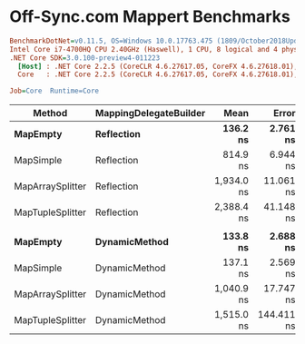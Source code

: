 # Off-Sync.com Mappert Benchmarks

``` ini
BenchmarkDotNet=v0.11.5, OS=Windows 10.0.17763.475 (1809/October2018Update/Redstone5)
Intel Core i7-4700HQ CPU 2.40GHz (Haswell), 1 CPU, 8 logical and 4 physical cores
.NET Core SDK=3.0.100-preview4-011223
  [Host] : .NET Core 2.2.5 (CoreCLR 4.6.27617.05, CoreFX 4.6.27618.01), 64bit RyuJIT
  Core   : .NET Core 2.2.5 (CoreCLR 4.6.27617.05, CoreFX 4.6.27618.01), 64bit RyuJIT

Job=Core  Runtime=Core  
```

|           Method | MappingDelegateBuilder |       Mean |      Error |     StdDev | Ratio | RatioSD | Rank |
|----------------- |----------------------- |-----------:|-----------:|-----------:|------:|--------:|-----:|
|         **MapEmpty** |             **Reflection** |   **136.2 ns** |   **2.761 ns** |   **2.448 ns** |  **1.00** |    **0.00** |    **1** |
|        MapSimple |             Reflection |   814.9 ns |   6.944 ns |   6.155 ns |  5.99 |    0.11 |    2 |
| MapArraySplitter |             Reflection | 1,934.0 ns |  11.061 ns |  10.347 ns | 14.21 |    0.27 |    3 |
| MapTupleSplitter |             Reflection | 2,388.4 ns |  41.148 ns |  36.476 ns | 17.55 |    0.42 |    4 |
|                  |                        |            |            |            |       |         |      |
|         **MapEmpty** |          **DynamicMethod** |   **133.8 ns** |   **2.688 ns** |   **2.383 ns** |  **1.00** |    **0.00** |    **1** |
|        MapSimple |          DynamicMethod |   137.1 ns |   2.569 ns |   2.403 ns |  1.02 |    0.02 |    1 |
| MapArraySplitter |          DynamicMethod | 1,040.9 ns |  17.747 ns |  15.733 ns |  7.78 |    0.24 |    2 |
| MapTupleSplitter |          DynamicMethod | 1,515.0 ns | 144.411 ns | 425.800 ns | 11.87 |    1.86 |    3 |
